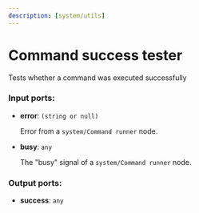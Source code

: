 ```yaml
---
description: [system/utils]
---
```


# Command success tester

Tests whether a command was executed successfully

### Input ports:

* __error__: ` (string or null) `

    Error from a `system/Command runner` node.


* __busy__: ` any `

    The "busy" signal of a `system/Command runner` node.

### Output ports:

* __success__: ` any `

